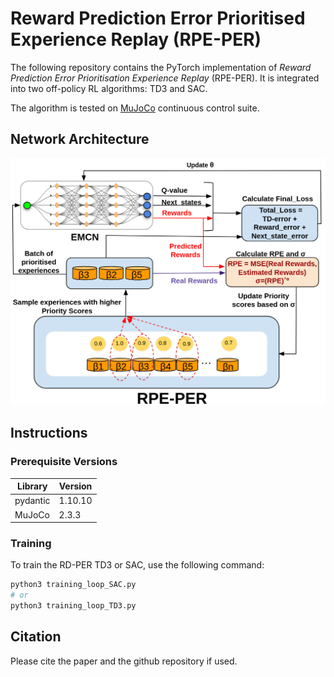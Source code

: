 # Reward Prediction Error Prioritised Experience Replay (RPE-PER)
The following repository contains the PyTorch implementation of *Reward Prediction Error Prioritisation Experience Replay* (RPE-PER). It is integrated into two off-policy  RL algorithms: TD3 and SAC. 

The algorithm is tested on [MuJoCo](https://www.gymlibrary.dev/environments/mujoco/index.html) continuous control suite. 

## Network Architecture 
![architecture](readme_media/RPE-PER.png)

## Instructions 
### Prerequisite Versions
|Library  |Version|
|---------|-------|
|pydantic |1.10.10|
|MuJoCo|2.3.3|

### Training
To train the RD-PER TD3 or SAC, use the following command: 

```py
python3 training_loop_SAC.py
# or
python3 training_loop_TD3.py
``` 

## Citation
Please cite the paper and the github repository if used. 
